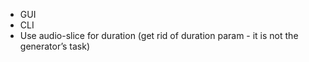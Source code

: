 * GUI
* CLI
* Use audio-slice for duration (get rid of duration param - it is not the generator’s task)